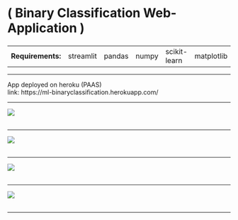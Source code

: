 #  ( Binary Classification Web-Application )
<h3>
<table>
  <tr>
    <td> <b>Requirements: </b></td>
 
  <td> streamlit </td>
  <td> pandas </td>
  <td> numpy </td>
  <td> scikit-learn</td>
  <td> matplotlib </td>
  </tr>
    </table>
  </h3>
  <hr>
  App deployed on heroku (PAAS)<br>
  link: https://ml-binaryclassification.herokuapp.com/
  <hr>
  <img src="https://github.com/pdesai878/A-simple-but-powerful-Machine-Learning-Web-App-for-Binary-Classification-/blob/master/images/img1.png"><br><br><hr>
  <img src="https://github.com/pdesai878/A-simple-but-powerful-Machine-Learning-Web-App-for-Binary-Classification-/blob/master/images/img2.png"><br><br><hr>
  <img src="https://github.com/pdesai878/A-simple-but-powerful-Machine-Learning-Web-App-for-Binary-Classification-/blob/master/images/img3.png"><br><br><hr>
  <img src="https://github.com/pdesai878/A-simple-but-powerful-Machine-Learning-Web-App-for-Binary-Classification-/blob/master/images/img4.png"><br><br><hr>
  
    
